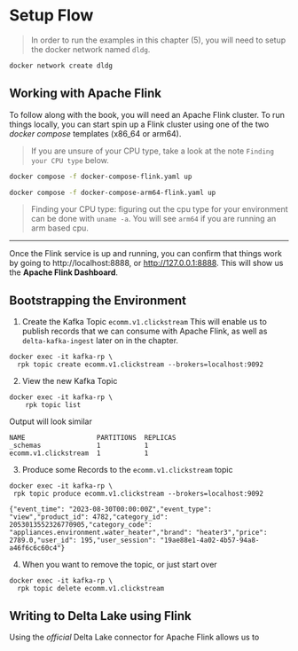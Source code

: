 # Setup Flow
> In order to run the examples in this chapter (5), you will need to setup the docker network named `dldg`.

~~~bash
docker network create dldg
~~~

## Working with Apache Flink
To follow along with the book, you will need an Apache Flink cluster. To run things locally, you can start spin up a Flink cluster using one of the two _docker compose_ templates (x86_64 or arm64). 
> If you are unsure of your CPU type, take a look at the note `Finding your CPU type` below.

~~~bash
docker compose -f docker-compose-flink.yaml up
~~~

~~~bash
docker compose -f docker-compose-arm64-flink.yaml up 
~~~

> Finding your CPU type: figuring out the cpu type for your environment can be done with `uname -a`. You will see `arm64` if you are running an arm based cpu.

---

Once the Flink service is up and running, you can confirm that things work by going to http://localhost:8888, or http://127.0.0.1:8888. 
This will show us the **Apache Flink Dashboard**.

## Bootstrapping the Environment

1. Create the Kafka Topic `ecomm.v1.clickstream`
This will enable us to publish records that we can consume with Apache Flink, as well as `delta-kafka-ingest` later on in the chapter.

~~~
docker exec -it kafka-rp \
  rpk topic create ecomm.v1.clickstream --brokers=localhost:9092
~~~

2. View the new Kafka Topic
~~~
docker exec -it kafka-rp \
    rpk topic list
~~~

Output will look similar
~~~
NAME                  PARTITIONS  REPLICAS
_schemas              1           1
ecomm.v1.clickstream  1           1
~~~

3. Produce some Records to the `ecomm.v1.clickstream` topic
~~~
docker exec -it kafka-rp \
 rpk topic produce ecomm.v1.clickstream --brokers=localhost:9092
~~~

```
{"event_time": "2023-08-30T00:00:00Z","event_type": "view","product_id": 4782,"category_id": 2053013552326770905,"category_code": "appliances.environment.water_heater","brand": "heater3","price": 2789.0,"user_id": 195,"user_session": "19ae88e1-4a02-4b57-94a8-a46f6c6c60c4"}
```

4. When you want to remove the topic, or just start over
```
docker exec -it kafka-rp \
  rpk topic delete ecomm.v1.clickstream
```

## Writing to Delta Lake using Flink
Using the _official_ Delta Lake connector for Apache Flink allows us to 
